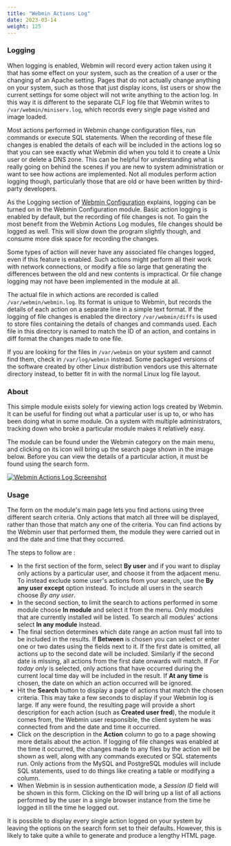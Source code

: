 ```yaml
---
title: "Webmin Actions Log"
date: 2023-03-14
weight: 125
---
```


### Logging
When logging is enabled, Webmin will record every action taken using it that has some effect on your system, such as the creation of a user or the changing of an Apache setting. Pages that do not actually change anything on your system, such as those that just display icons, list users or show the current settings for some object will not write anything to the action log. In this way it is different to the separate CLF log file that Webmin writes to `/var/webmin/miniserv.log`, which records every single page visited and image loaded.

Most actions performed in Webmin change configuration files, run commands or execute SQL statements. When the recording of these file changes is enabled the details of each will be included in the actions log so that you can see exactly what Webmin did when you told it to create a Unix user or delete a DNS zone. This can be helpful for understanding what is really going on behind the scenes if you are new to system administration or want to see how actions are implemented. Not all modules perform action logging though, particularly those that are old or have been written by third-party developers. 

As the Logging section of [Webmin Configuration](/docs/modules/webmin-configuration) explains, logging can be turned on in the Webmin Configuration module. Basic action logging is enabled by default, but the recording of file changes is not. To gain the most benefit from the Webmin Actions Log modules, file changes should be logged as well. This will slow down the program slightly though, and consume more disk space for recording the changes. 

Some types of action will never have any associated file changes logged, even if this feature is enabled. Such actions might perform all their work with network connections, or modify a file so large that generating the differences between the old and new contents is impractical. Or file change logging may not have been implemented in the module at all. 

The actual file in which actions are recorded is called `/var/webmin/webmin.log`. Its format is unique to Webmin, but records the details of each action on a separate line in a simple text format. If the logging of file changes is enabled the directory `/var/webmin/diffs` is used to store files containing the details of changes and commands used. Each file in this directory is named to match the ID of an action, and contains in diff format the changes made to one file. 

If you are looking for the files in `/var/webmin` on your system and cannot find them, check in `/var/log/webmin` instead. Some packaged versions of the software created by other Linux distribution vendors use this alternate directory instead, to better fit in with the normal Linux log file layout. 

### About
This simple module exists solely for viewing action logs created by Webmin. It can be useful for finding out what a particular user is up to, or who has been doing what in some module. On a system with multiple administrators, tracking down who broke a particular module makes it relatively easy. 

The module can be found under the Webmin category on the main menu, and clicking on its icon will bring up the search page shown in the image below. Before you can view the details of a particular action, it must be found using the search form.

[![](/images/docs/screenshots/modules/light/webmin-actions-log.png "Webmin Actions Log Screenshot")](/images/docs/screenshots/modules/light/webmin-actions-log.png)

### Usage
The form on the module's main page lets you find actions using three different search criteria. Only actions that match all three will be displayed, rather than those that match any one of the criteria. You can find actions by the Webmin user that performed them, the module they were carried out in and the date and time that they occurred. 

The steps to follow are : 
- In the first section of the form, select **By user** and if you want to display only actions by a particular user, and choose it from the adjacent menu. To instead exclude some user's actions from your search, use the **By any user except** option instead. To include all users in the search choose *By any user*. 
- In the second section, to limit the search to actions performed in some module choose **In module** and select it from the menu.  Only modules that are currently installed will be listed.  To search all modules' actions select **In any module** instead. 
- The final section determines which date range an action must fall into to be included in the results. If **Between** is chosen you can select or enter one or two dates using the fields next to it. If the first date is omitted, all actions up to the second date will be included. Similarly if the second date is missing, all actions from the first date onwards will match. If *For today only* is selected, only actions that have occurred during the current local time day will be included in the result.  If **At any time** is chosen, the date on which an action occurred will be ignored. 
- Hit the **Search** button to display a page of actions that match the chosen criteria. This may take a few seconds to display if your Webmin log is large. If any were found, the resulting page will provide a short description for each action (such as **Created user fred**), the module it comes from, the Webmin user responsible, the client system he was connected from and the date and time it occurred. 
- Click on the description in the **Action** column to go to a page showing more details about the action. If logging of file changes was enabled at the time it occurred, the changes made to any files by the action will be shown as well, along with any commands executed or SQL statements run. Only actions from the MySQL and PostgreSQL modules will include SQL statements, used to do things like creating a table or modifying a column. 
- When Webmin is in session authentication mode, a *Session ID* field will be shown in this form. Clicking on the ID will bring up a list of all actions performed by the user in a single browser instance from the time he logged in till the time he logged out. 

It is possible to display every single action logged on your system by leaving the options on the search form set to their defaults. However, this is likely to take quite a while to generate and produce a lengthy HTML page.
